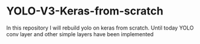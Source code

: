 # YOLO-V3-Keras-from-scratch
In this repository I will rebuild yolo on keras from scratch.
Until today YOLO conv layer and other simple layers have been implemented

